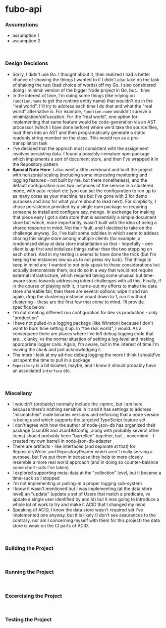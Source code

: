 # fubo-api
### Assumptions
- assumption 1
- assumption 2  
<br/>

### Design Decisions
- Sorry, I didn't use Go. I thought about it, then realized I had a better chance of showing the things I wanted to if I didn't also take on the task of shaking the rust (bad choice of words) off my Go. I also considered doing i minimal version of the bigger Node project in Go, but... time
- In the interest of time, I'm doing some things (like relying on `Function.name` to get the runtime entity name) that wouldn't do in the "real world". I'lll try to address each time I do that and what the "real world" alternative is. For example, `Function.name` wouldn't survive a minimization/obfuscation. For the "real world", one option for implementing that same feature would be code-generation via an AST processor (which I have done before) where we'd take the source files, load them into an AST and then programatically generate a static readonly string member on the class. This would run as a pre-transpilation task
- I've decided that the approch most consistent with the assignment involves persisting data. I found a possibly-immature npm package which implements a sort of document store, and then I've wrapped it in the Repository pattern
- **Special Note Here**: I also went a little overboard and built the project with horizontal scaling (including some interesting monitoring and logging features - not built by me, but there nonetheless), and the default configuration runs two instances of the service in a clustered mode, with auto-restart etc (you can set the configuration to run up to as many cores as your machine has but I've gone with 2 for demo purposes and also for what you're about to read next). For simplicity, I chose persistence provided by a single npm package vs requiring someone to install and configure say, mongo. In exchange for making that piece easy I got a data store that is essentially a simple document store but which, more importantly, wasn't built with the idea of being a shared resource in mind. Not their fault, and I decided to take on the challenge anyway. So, I've built some oddities in which seem to addess sharing this single store among multiple clients (for example, a randomized delay at data store instantiation so that - hopefully - one client is up first and initializes things rather than the two stepping on each other). And in my testing is seems to have done the trick (but I'm keeping the instances low so as to not press my luck). The things to keep in mind are: I wanted to not only speak to these considerations but actually demonstrate them, but do so in a way that would not require external infrastructure, which required taking some unusual but time-aware steps towards addressing inherit challenges with all this. Finally, if in the course of playing with it, it turns-out my efforts to make the data store shareable fail, then there are several options: wipe it and run again, drop the clustering instance count down to 1, run it without clustering - these are the first few that come to mind. I'll provide specifics below
- I'm not creating different run configuration for dev vs production - only "production"
- I have not pulled-in a logging package (like Winston) because I don't want to burn time setting it up. In "the real world", I would. As a consequene there are places where I've left debug logging code that are... clunky, vs the normal situation of setting a log-level and making appropriate logger calls. Again, I'm aware, but in the interest of time I'm leaving the clunk and just acknowledging it
- The more I look at my ad-hoc debug logging the more I think I should've ust spent the time to pull in a package
- `Repository` is a bit bloated, maybe, and I know it should probably have an associated `interface` etc.
<br/>

### Miscellany
- I wouldn't (probably) normally include the .npmrc, but I am here because there's nothing sensitive in it and it has settings to address "mismatched" node binaries versions and enforcing that a node version is being used which supports the targeted TypeScript feature set
- I don't agree with how the author of node-json-db has organized their package (JsonDB and JsonDBConfig, along with probably several other items) should probably been "barrelled" together, but... nevermind - I created my own barrell in node-json-db-adapter
- There are artifacts - like interfaces (and separate at that) for RepositoryWriter and RepositoryReader which aren't really serving a purpose, but I've put them in because they help to more closely resemble a more real world approach (and in doing so counter-balance some short-cuts I've taken)
- I explored supporting meta-data at the "collection" level, but it became a time-suck so I stopped
- I'm not implementing or pulling-in a proper logging sub-system
- I know it wasn't mentioned but I was implementing (at the data store level) an "update" (update a set of Users that match a predicate, vs update a single user identified by and id) but it was going to introduce a whole lot of work to try and make it ACID that I changed my mind
- Speaking of ACID, I know the data store wasn't required yet I've implemented one anyway, but it is likely (I don't see assurances to the contrary, nor am I concerning myself with them for this project) the data store is weak on the CI parts of ACID.
<br/>

### Building the Project
  
<br/>

### Running the Project
  
<br/>

### Excercising the Project
  
<br/>

### Testing the Project